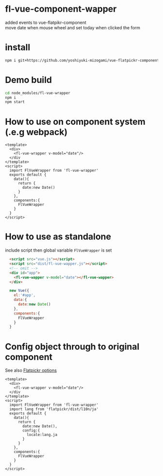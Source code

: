 # fl-vue-component-wapper
added events  to vue-flatpikr-component  
move date when mouse wheel  and set today when clicked the form
# install
```sh
npm i git+https://github.com/yoshiyuki-mizogami/vue-flatpickr-component-wapper
```

# Demo build
```sh
cd node_modules/fl-vue-wrapper
npm i
npm start
```

# How to use on component system (.e.g webpack)
```vue
<template>
  <div>
    <fl-vue-wrapper v-model="date"/>
  </div
</template>
<script>
  import FlVueWrapper from 'fl-vue-wrapper'
  exports default {
    data(){
      return {
        date:new Date()
      }
    },
    components:{
      FlVueWrapper
    }
  }
</script>
```

# How to use as standalone
include script then global variable `FlVueWrapper` is set
```html
  <script src="vue.js"></script>
  <script src="dist/fl-vue-wapper.js"></script>
  <!-- omit -->
  <div id="app">
    <fl-vue-wapper v-model="date"></fl-vue-wapper>
  </div>
```
```js
  new Vue({
    el:'#app',
    data:{
      date:new Date()
    },
    components:{
      FlVueWrapper
    }
  }
```

# Config object through to original component
See also [Flatpickr options](https://flatpickr.js.org/options/)
```vue
<template>
  <div>
    <fl-vue-wrapper v-model="date"/>
  </div
</template>
<script>
  import FlVueWrapper from 'fl-vue-wrapper'
  import lang from 'flatpickr/dist/l10n/ja'
  exports default {
    data(){
      return {
        date:new Date(),
        config:{
          locale:lang.ja
        }
      }
    },
    components:{
      FlVueWrapper
    }
  }
</script>
```